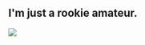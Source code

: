 ## I'm just a rookie amateur.
<img align="left" src="https://github-readme-stats.vercel.app/api/top-langs/?username=RhyVis">
